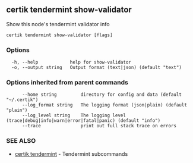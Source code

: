 ## certik tendermint show-validator

Show this node's tendermint validator info

```
certik tendermint show-validator [flags]
```

### Options

```
  -h, --help            help for show-validator
  -o, --output string   Output format (text|json) (default "text")
```

### Options inherited from parent commands

```
      --home string         directory for config and data (default "~/.certik")
      --log_format string   The logging format (json|plain) (default "plain")
      --log_level string    The logging level (trace|debug|info|warn|error|fatal|panic) (default "info")
      --trace               print out full stack trace on errors
```

### SEE ALSO

* [certik tendermint](certik_tendermint.md)	 - Tendermint subcommands



